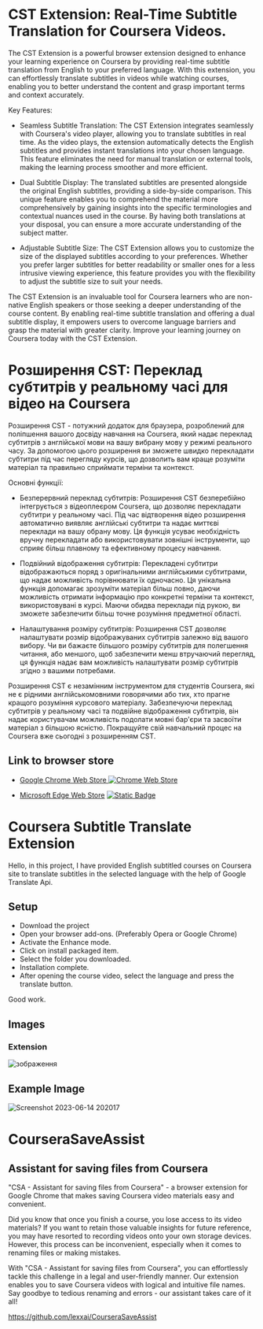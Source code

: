 # CST Extension: Real-Time Subtitle Translation for Coursera Videos.

The CST Extension is a powerful browser extension designed to enhance your learning experience on Coursera by providing real-time subtitle translation from English to your preferred language. With this extension, you can effortlessly translate subtitles in videos while watching courses, enabling you to better understand the content and grasp important terms and context accurately.

Key Features:

- Seamless Subtitle Translation: The CST Extension integrates seamlessly with Coursera's video player, allowing you to translate subtitles in real time. As the video plays, the extension automatically detects the English subtitles and provides instant translations into your chosen language. This feature eliminates the need for manual translation or external tools, making the learning process smoother and more efficient.

- Dual Subtitle Display: The translated subtitles are presented alongside the original English subtitles, providing a side-by-side comparison. This unique feature enables you to comprehend the material more comprehensively by gaining insights into the specific terminologies and contextual nuances used in the course. By having both translations at your disposal, you can ensure a more accurate understanding of the subject matter.

- Adjustable Subtitle Size: The CST Extension allows you to customize the size of the displayed subtitles according to your preferences. Whether you prefer larger subtitles for better readability or smaller ones for a less intrusive viewing experience, this feature provides you with the flexibility to adjust the subtitle size to suit your needs.

The CST Extension is an invaluable tool for Coursera learners who are non-native English speakers or those seeking a deeper understanding of the course content. By enabling real-time subtitle translation and offering a dual subtitle display, it empowers users to overcome language barriers and grasp the material with greater clarity. Improve your learning journey on Coursera today with the CST Extension.


# Розширення CST: Переклад субтитрів у реальному часі для відео на Coursera

Розширення CST - потужний додаток для браузера, розроблений для поліпшення вашого досвіду навчання на Coursera, який надає переклад субтитрів з англійської мови на вашу вибрану мову у режимі реального часу. За допомогою цього розширення ви зможете швидко перекладати субтитри під час перегляду курсів, що дозволить вам краще розуміти матеріал та правильно сприймати терміни та контекст.

Основні функції:

- Безперервний переклад субтитрів: Розширення CST безперебійно інтегрується з відеоплеєром Coursera, що дозволяє перекладати субтитри у реальному часі. Під час відтворення відео розширення автоматично виявляє англійські субтитри та надає миттєві переклади на вашу обрану мову. Ця функція усуває необхідність вручну перекладати або використовувати зовнішні інструменти, що сприяє більш плавному та ефективному процесу навчання.

- Подвійний відображення субтитрів: Перекладені субтитри відображаються поряд з оригінальними англійськими субтитрами, що надає можливість порівнювати їх одночасно. Ця унікальна функція допомагає зрозуміти матеріал більш повно, даючи можливість отримати інформацію про конкретні терміни та контекст, використовувані в курсі. Маючи обидва переклади під рукою, ви зможете забезпечити більш точне розуміння предметної області.

- Налаштування розміру субтитрів: Розширення CST дозволяє налаштувати розмір відображуваних субтитрів залежно від вашого вибору. Чи ви бажаєте більшого розміру субтитрів для полегшення читання, або меншого, щоб забезпечити менш втручаючий перегляд, ця функція надає вам можливість налаштувати розмір субтитрів згідно з вашими потребами.

Розширення CST є незамінним інструментом для студентів Coursera, які не є рідними англійськомовними говорячими або тих, хто прагне кращого розуміння курсового матеріалу. Забезпечуючи переклад субтитрів у реальному часі та подвійне відображення субтитрів, він надає користувачам можливість подолати мовні бар'єри та засвоїти матеріал з більшою ясністю. Покращуйте свій навчальний процес на Coursera вже сьогодні з розширенням CST.


## Link to browser store
- [Google Chrome Web Store ![Chrome Web Store](https://img.shields.io/chrome-web-store/v/dflliggaoffmbngkophcejkhkllaebjn) ](https://chrome.google.com/webstore/detail/coursera-subtitle-transla/dflliggaoffmbngkophcejkhkllaebjn) 


- [Microsoft Edge Web Store](https://microsoftedge.microsoft.com/addons/detail/iniekdlcmmpkhpmpppdeedfkfddebdkd) [![Static Badge](https://img.shields.io/badge/microsoft%20web%20store_-v.1.4.4-blue)](https://microsoftedge.microsoft.com/addons/detail/iniekdlcmmpkhpmpppdeedfkfddebdkd)


# Coursera Subtitle Translate Extension

Hello, in this project, I have provided English subtitled courses on Coursera site to translate subtitles in the selected language with the help of Google Translate Api.

## Setup

- Download the project
- Open your browser add-ons. (Preferably Opera or Google Chrome)
- Activate the Enhance mode.
- Click on install packaged item.
- Select the folder you downloaded.
- Installation complete.
- After opening the course video, select the language and press the translate button.

Good work.

## Images

### Extension

![зображення](https://github.com/lexxai/coursera-subtitle-translate-extension/assets/3278842/cdcd860a-0d89-457b-a0fb-86d8528b6b58)

## Example Image

![Screenshot 2023-06-14 202017](https://github.com/lexxai/coursera-subtitle-translate-extension/assets/3278842/dc680681-4b47-4e48-ac14-bc6aea2e9f71)

# CourseraSaveAssist
## Assistant for saving files from Сoursera
"CSA - Assistant for saving files from Сoursera" - a browser extension for Google Chrome that makes saving Coursera video materials easy and convenient.

Did you know that once you finish a course, you lose access to its video materials? If you want to retain those valuable insights for future reference, you may have resorted to recording videos onto your own storage devices. However, this process can be inconvenient, especially when it comes to renaming files or making mistakes.

With "CSA - Assistant for saving files from Сoursera", you can effortlessly tackle this challenge in a legal and user-friendly manner. Our extension enables you to save Coursera videos with logical and intuitive file names. Say goodbye to tedious renaming and errors - our assistant takes care of it all!

https://github.com/lexxai/CourseraSaveAssist


